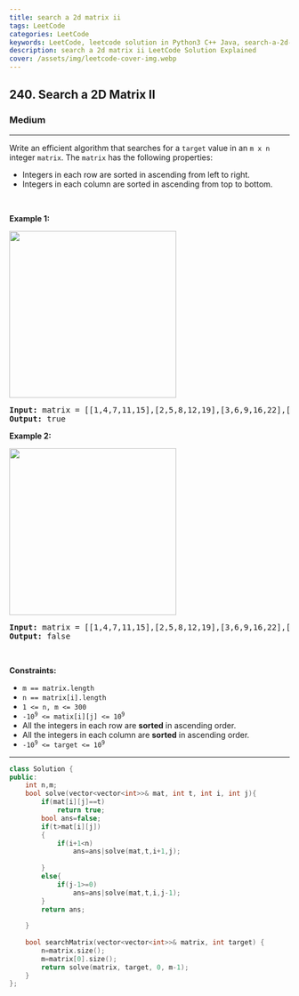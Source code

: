 ```yaml
---
title: search a 2d matrix ii
tags: LeetCode
categories: LeetCode
keywords: LeetCode, leetcode solution in Python3 C++ Java, search-a-2d-matrix-ii solution
description: search a 2d matrix ii LeetCode Solution Explained
cover: /assets/img/leetcode-cover-img.webp
---
```



<h2>240. Search a 2D Matrix II</h2><h3>Medium</h3><hr><div><p>Write an efficient algorithm that searches for a <code>target</code> value in an <code>m x n</code> integer <code>matrix</code>. The <code>matrix</code> has the following properties:</p>

<ul>
	<li>Integers in each row are sorted in ascending from left to right.</li>
	<li>Integers in each column are sorted in ascending from top to bottom.</li>
</ul>

<p>&nbsp;</p>
<p><strong>Example 1:</strong></p>
<img alt="" src="https://assets.leetcode.com/uploads/2020/11/24/searchgrid2.jpg" style="width: 300px; height: 300px;">
<pre><strong>Input:</strong> matrix = [[1,4,7,11,15],[2,5,8,12,19],[3,6,9,16,22],[10,13,14,17,24],[18,21,23,26,30]], target = 5
<strong>Output:</strong> true
</pre>

<p><strong>Example 2:</strong></p>
<img alt="" src="https://assets.leetcode.com/uploads/2020/11/24/searchgrid.jpg" style="width: 300px; height: 300px;">
<pre><strong>Input:</strong> matrix = [[1,4,7,11,15],[2,5,8,12,19],[3,6,9,16,22],[10,13,14,17,24],[18,21,23,26,30]], target = 20
<strong>Output:</strong> false
</pre>

<p>&nbsp;</p>
<p><strong>Constraints:</strong></p>

<ul>
	<li><code>m == matrix.length</code></li>
	<li><code>n == matrix[i].length</code></li>
	<li><code>1 &lt;= n, m &lt;= 300</code></li>
	<li><code>-10<sup>9</sup> &lt;= matix[i][j] &lt;= 10<sup>9</sup></code></li>
	<li>All the integers in each row are <strong>sorted</strong> in ascending order.</li>
	<li>All the integers in each column are <strong>sorted</strong> in ascending order.</li>
	<li><code>-10<sup>9</sup> &lt;= target &lt;= 10<sup>9</sup></code></li>
</ul>
</div>

---




```cpp
class Solution {
public:
    int n,m;
    bool solve(vector<vector<int>>& mat, int t, int i, int j){
        if(mat[i][j]==t)
            return true;
        bool ans=false;
        if(t>mat[i][j])
        {
            if(i+1<n)
                ans=ans|solve(mat,t,i+1,j);
            
        }
        else{
            if(j-1>=0)
                ans=ans|solve(mat,t,i,j-1);
        }
        return ans;
            
    }
    
    bool searchMatrix(vector<vector<int>>& matrix, int target) {
        n=matrix.size();
        m=matrix[0].size();
        return solve(matrix, target, 0, m-1);
    }
};
```
